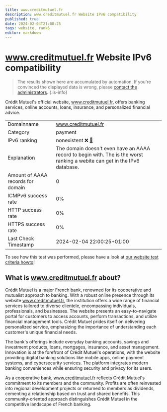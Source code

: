 ```yaml
---
title: www.creditmutuel.fr
description: www.creditmutuel.fr Website IPv6 compatibility
published: true
date: 2024-02-04T21:00:25
tags: website, rank6
editor: markdown
---
```


# www.creditmutuel.fr Website IPv6 compatibility

> The results shown here are accumulated by automation. If you're convinced the displayed data is wrong, please [contact the administrators](/howto/chat). 
{.is-info}

Crédit Mutuel's official website, www.creditmutuel.fr, offers banking services, online accounts, loans, insurance, and personalized financial advice.


|   |   |
| - | - |
| Domainname | www.creditmutuel.fr
| Category | payment |
| IPv6 ranking | nonexistent :x: [🔗](/howto/ranking) |
| Explanation | The domain doesn't even have an AAAA record to begin with. The is the worst ranking a webite can get in the IPv6 database. |
| Amount of AAAA records for domain | 0 |
| ICMPv6 success rate | 0%|
| HTTP success rate | 0% |
| HTTPS success rate | 0% |
| Last Check Timestamp | 2024-02-04 22:00:25+01:00 |

To see how this test was performed, please have a look at [our website test criteria howto](/howto/testcriteria/website)!


## What is www.creditmutuel.fr about?
Crédit Mutuel is a major French bank, renowned for its cooperative and mutualist approach to banking. With a robust online presence through its website www.creditmutuel.fr, the institution offers a wide range of financial services tailored to diverse clientele, encompassing individuals, professionals, and businesses. The website presents an easy-to-navigate portal for customers to access accounts, perform transactions, and utilize financial management tools. Crédit Mutuel prides itself on delivering personalized service, emphasizing the importance of understanding each customer's unique financial needs.

The bank's offerings include everyday banking accounts, savings and investment products, loans, mortgages, insurance, and asset management. Innovation is at the forefront of Crédit Mutuel's operations, with the website providing digital banking solutions like mobile apps, online payment systems, and cybersecurity services. The platform integrates modern banking conveniences while ensuring security and privacy for its users.

As a cooperative bank, www.creditmutuel.fr reflects Crédit Mutuel's commitment to its members and the community. Profits are often reinvested into regional development projects or returned to members as dividends, cementing a relationship based on trust and shared benefits. This community-oriented approach distinguishes Crédit Mutuel in the competitive landscape of French banking.


